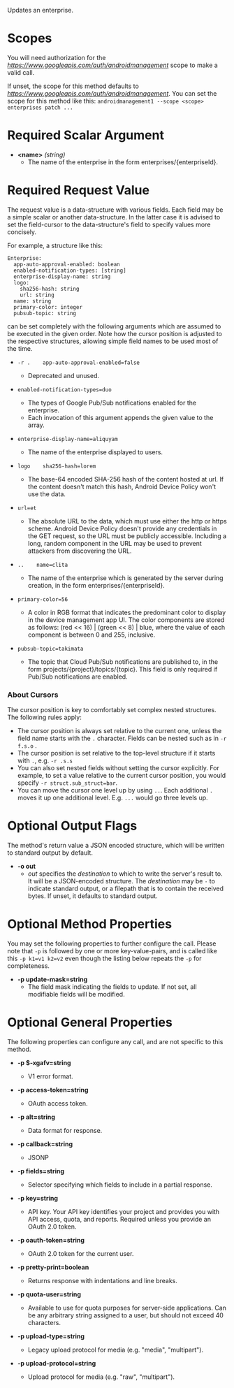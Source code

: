 Updates an enterprise.
# Scopes

You will need authorization for the *https://www.googleapis.com/auth/androidmanagement* scope to make a valid call.

If unset, the scope for this method defaults to *https://www.googleapis.com/auth/androidmanagement*.
You can set the scope for this method like this: `androidmanagement1 --scope <scope> enterprises patch ...`
# Required Scalar Argument
* **&lt;name&gt;** *(string)*
    - The name of the enterprise in the form enterprises/{enterpriseId}.
# Required Request Value

The request value is a data-structure with various fields. Each field may be a simple scalar or another data-structure.
In the latter case it is advised to set the field-cursor to the data-structure's field to specify values more concisely.

For example, a structure like this:
```
Enterprise:
  app-auto-approval-enabled: boolean
  enabled-notification-types: [string]
  enterprise-display-name: string
  logo:
    sha256-hash: string
    url: string
  name: string
  primary-color: integer
  pubsub-topic: string

```

can be set completely with the following arguments which are assumed to be executed in the given order. Note how the cursor position is adjusted to the respective structures, allowing simple field names to be used most of the time.

* `-r .    app-auto-approval-enabled=false`
    - Deprecated and unused.
* `enabled-notification-types=duo`
    - The types of Google Pub/Sub notifications enabled for the enterprise.
    - Each invocation of this argument appends the given value to the array.
* `enterprise-display-name=aliquyam`
    - The name of the enterprise displayed to users.
* `logo    sha256-hash=lorem`
    - The base-64 encoded SHA-256 hash of the content hosted at url. If the content doesn&#39;t match this hash, Android Device Policy won&#39;t use the data.
* `url=et`
    - The absolute URL to the data, which must use either the http or https scheme. Android Device Policy doesn&#39;t provide any credentials in the GET request, so the URL must be publicly accessible. Including a long, random component in the URL may be used to prevent attackers from discovering the URL.

* `..    name=clita`
    - The name of the enterprise which is generated by the server during creation, in the form enterprises/{enterpriseId}.
* `primary-color=56`
    - A color in RGB format that indicates the predominant color to display in the device management app UI. The color components are stored as follows: (red &lt;&lt; 16) | (green &lt;&lt; 8) | blue, where the value of each component is between 0 and 255, inclusive.
* `pubsub-topic=takimata`
    - The topic that Cloud Pub/Sub notifications are published to, in the form projects/{project}/topics/{topic}. This field is only required if Pub/Sub notifications are enabled.


### About Cursors

The cursor position is key to comfortably set complex nested structures. The following rules apply:

* The cursor position is always set relative to the current one, unless the field name starts with the `.` character. Fields can be nested such as in `-r f.s.o` .
* The cursor position is set relative to the top-level structure if it starts with `.`, e.g. `-r .s.s`
* You can also set nested fields without setting the cursor explicitly. For example, to set a value relative to the current cursor position, you would specify `-r struct.sub_struct=bar`.
* You can move the cursor one level up by using `..`. Each additional `.` moves it up one additional level. E.g. `...` would go three levels up.


# Optional Output Flags

The method's return value a JSON encoded structure, which will be written to standard output by default.

* **-o out**
    - *out* specifies the *destination* to which to write the server's result to.
      It will be a JSON-encoded structure.
      The *destination* may be `-` to indicate standard output, or a filepath that is to contain the received bytes.
      If unset, it defaults to standard output.
# Optional Method Properties

You may set the following properties to further configure the call. Please note that `-p` is followed by one 
or more key-value-pairs, and is called like this `-p k1=v1 k2=v2` even though the listing below repeats the
`-p` for completeness.

* **-p update-mask=string**
    - The field mask indicating the fields to update. If not set, all modifiable fields will be modified.

# Optional General Properties

The following properties can configure any call, and are not specific to this method.

* **-p $-xgafv=string**
    - V1 error format.

* **-p access-token=string**
    - OAuth access token.

* **-p alt=string**
    - Data format for response.

* **-p callback=string**
    - JSONP

* **-p fields=string**
    - Selector specifying which fields to include in a partial response.

* **-p key=string**
    - API key. Your API key identifies your project and provides you with API access, quota, and reports. Required unless you provide an OAuth 2.0 token.

* **-p oauth-token=string**
    - OAuth 2.0 token for the current user.

* **-p pretty-print=boolean**
    - Returns response with indentations and line breaks.

* **-p quota-user=string**
    - Available to use for quota purposes for server-side applications. Can be any arbitrary string assigned to a user, but should not exceed 40 characters.

* **-p upload-type=string**
    - Legacy upload protocol for media (e.g. &#34;media&#34;, &#34;multipart&#34;).

* **-p upload-protocol=string**
    - Upload protocol for media (e.g. &#34;raw&#34;, &#34;multipart&#34;).
